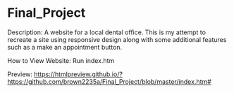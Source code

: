 # Final_Project

Description:
A website for a local dental office. This is my attempt to recreate a site using responsive design along with some additional features such as a make an appointment button.

How to View Website:
Run index.htm

Preview:
https://htmlpreview.github.io/?https://github.com/brown2235a/Final_Project/blob/master/index.htm#
